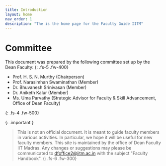 ```yaml
---
title: Introduction
layout: home
nav_order: 1
description: "The is the home page for the Faculty Guide IITM"
---
```


# Committee

This document was prepared by the following committee set up by the Dean Faculty:
{: .fs-5 .fw-400}
* Prof. H. S. N. Murthy (Chairperson)
* Prof. Narasimhan Swaminathan (Member)
* Dr. Bhuvanesh Srinivasan (Member)
* Dr. Aniketh Kalur (Member)
* Ms. Uma Parvathy (Strategic Advisor for Faculty & Skill Advancement, Office of Dean Faculty)



{: .fs-4 .fw-500}

{: .important }
> This is not an official document. It is meant to guide faculty members in various activities. In particular, we hope it will 
be useful for new faculty members. This site is maintained by the office of Dean Faculty IIT Madras. 
>Any changes or suggestions may please be 
> communicated to [dfoffice2@iitm.ac.in](mailto:dfoffice2@iitm.ac.in) with the subject "Faculty Handbook".
{: .fs-6 .fw-300}